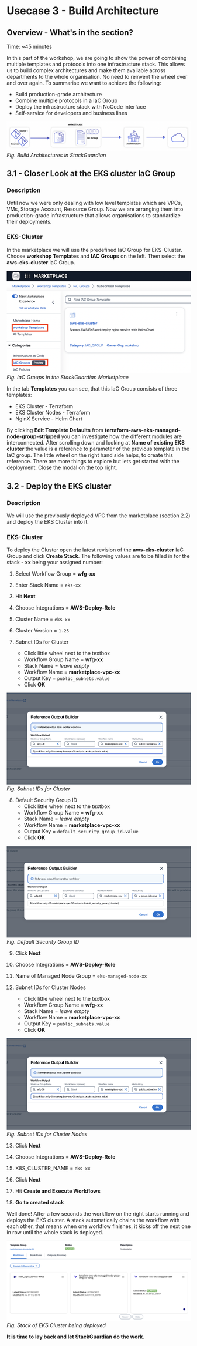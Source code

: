 # Usecase 3 - Build Architecture

## Overview - What's in the section?
Time: ~45 minutes  

In this part of the workshop, we are going to show the power of combining multiple templates and protocols into one infrastructure stack. This allows us to build complex architectures and make them available across departments to the whole organisation. No need to reinvent the wheel over and over again. 
To summarise we want to achieve the following:

* Build production-grade architecture
* Combine multiple protocols in a IaC Group
* Deploy the infrastructure stack with NoCode interface
* Self-service for developers and business lines

![Usecase 3](image/usecase3.png)
_Fig. Build Architectures in StackGuardian_

## 3.1 - Closer Look at the EKS cluster IaC Group
### Description
Until now we were only dealing with low level templates which are VPCs, VMs, Storage Account, Resource Group. Now we are arranging them into production-grade infrastructure that allows organisations to standardize their deployments. 

### EKS-Cluster
In the marketplace we will use the predefined IaC Group for EKS-Cluster. Choose **workshop Templates** and **IAC Groups** on the left. Then select the **aws-eks-cluster** IaC Group. 

![IaC Group](image/iac-group.png)  
_Fig. IaC Groups in the StackGuardian Marketplace_   

In the tab **Templates** you can see, that this IaC Group consists of three templates: 
* EKS Cluster - Terraform
* EKS Cluster Nodes - Terraform
* NginX Service - Helm Chart

By clicking **Edit Template Defaults** from **terraform-aws-eks-managed-node-group-stripped** you can investigate how the different modules are interconnected. After scrolling down and looking at **Name of existing EKS cluster** the value is a reference to parameter of the previous template in the IaC group. The little wheel on the right hand side helps, to create this reference. 
There are more things to explore but lets get started with the deployment. Close the modal on the top right.

## 3.2 - Deploy the EKS cluster 
### Description
We will use the previously deployed VPC from the marketplace (section 2.2) and deploy the EKS Cluster into it. 


### EKS-Cluster
To deploy the Cluster open the latest revision of the **aws-eks-cluster** IaC Group and click **Create Stack**. 
The following values are to be filled in for the stack - **xx** being your assigned number: 

1. Select Workflow Group = **wfg-xx**
2. Enter Stack Name = ``eks-xx``
3. Hit **Next**

4. Choose Integrations = **AWS-Deploy-Role**
5. Cluster Name = ``eks-xx``
6. Cluster Version = ``1.25``
7. Subnet IDs for Cluster 
    * Click little wheel next to the textbox
    * Workflow Group Name = **wfg-xx**
    * Stack Name = _leave empty_
    * Workflow Name = **marketplace-vpc-xx**
    * Output Key = ``public_subnets.value``
    * Click **OK**

![Subnet IDs](image/public-subnets.png)
_Fig. Subnet IDs for Cluster_

8. Default Security Group ID
    * Click little wheel next to the textbox
    * Workflow Group Name = **wfg-xx**
    * Stack Name = _leave empty_
    * Workflow Name = **marketplace-vpc-xx**
    * Output Key = ``default_security_group_id.value``
    * Click **OK**

![Default Security Group ID ](image/security-group.png)
_Fig. Default Security Group ID_

9. Click **Next**

10. Choose Integrations = **AWS-Deploy-Role**
11. Name of Managed Node Group = ``eks-managed-node-xx`` 
12. Subnet IDs for Cluster Nodes
    * Click little wheel next to the textbox
    * Workflow Group Name = **wfg-xx**
    * Stack Name = _leave empty_
    * Workflow Name = **marketplace-vpc-xx**
    * Output Key = ``public_subnets.value``
    * Click **OK**

![Subnet IDs](image/public-subnets.png)
_Fig. Subnet IDs for Cluster Nodes_

13. Click **Next**

14. Choose Integrations = **AWS-Deploy-Role**
15. K8S_CLUSTER_NAME = ``eks-xx``
16. Click **Next**

17. Hit **Create and Execute Workflows**
18. **Go to created stack**

Well done! After a few seconds the workflow on the right starts running and deploys the EKS cluster. 
A stack automatically chains the workflow with each other, that means when one workflow finishes, it kicks off the next one in row until the whole stack is deployed. 

![Stack Deploy](image/stack-deploy.png)
_Fig. Stack of EKS Cluster being deployed_


**It is time to lay back and let StackGuardian do the work.**